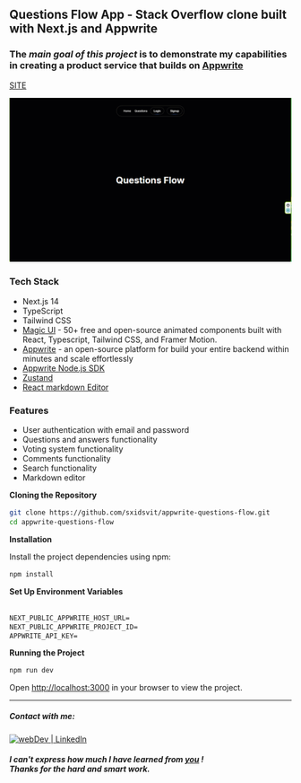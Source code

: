 ## Questions Flow App - Stack Overflow clone built with Next.js and Appwrite

###  The *main goal of this project* is to demonstrate my capabilities  in creating a product service that builds on [Appwrite](https://appwrite.io/) 

[SITE](https://appwrite-questions-flow-sxidsvit.vercel.app/)

![](demo.gif)

### Tech Stack

- Next.js 14
- TypeScript
- Tailwind CSS
- [Magic UI](https://magicui.design/) - 50+ free and open-source animated components built with React, Typescript, Tailwind CSS, and Framer Motion.
- [Appwrite](https://appwrite.io/) - an open-source platform for build your entire backend within minutes and scale effortlessly
- [Appwrite Node.js SDK](https://github.com/appwrite/sdk-for-node)
- [Zustand](https://zustand-demo.pmnd.rs/)
- [React markdown Editor](https://www.npmjs.com/package/@uiw/react-markdown-editor)

### Features

- User authentication with email and password
- Questions and answers functionality
- Voting system functionality
- Comments functionality
- Search functionality
- Markdown editor


**Cloning the Repository**

```bash
git clone https://github.com/sxidsvit/appwrite-questions-flow.git 
cd appwrite-questions-flow
```

**Installation**

Install the project dependencies using npm:

```bash
npm install
```

**Set Up Environment Variables**

```env.local

NEXT_PUBLIC_APPWRITE_HOST_URL=
NEXT_PUBLIC_APPWRITE_PROJECT_ID=
APPWRITE_API_KEY=

```


**Running the Project**

```bash
npm run dev
```

Open [http://localhost:3000](http://localhost:3000) in your browser to view the project.


---

##### Contact with me:

[<img alt="webDev | LinkedIn" src="https://img.shields.io/badge/linkedin-0077B5.svg?&style=for-the-badge&logo=linkedin&logoColor=white" />][linkedin]

[linkedin]: https://www.linkedin.com/in/sergiy-antonyuk/


##### I can't express how much I have learned from [you](https://chaicode.com/) ! <br> Thanks for the hard and smart work.
